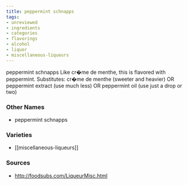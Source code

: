 ```yaml
---
title: peppermint schnapps
tags:
- unreviewed
- ingredients
- categories
- flavorings
- alcohol
- liquor
- miscellaneous-liqueurs
---
```

peppermint schnapps Like cr�me de menthe, this is flavored with peppermint. Substitutes: cr�me de menthe (sweeter and heavier) OR peppermint extract (use much less) OR peppermint oil (use just a drop or two)

### Other Names

* peppermint schnapps

### Varieties

* [[miscellaneous-liqueurs]]

### Sources
* http://foodsubs.com/LiqueurMisc.html
